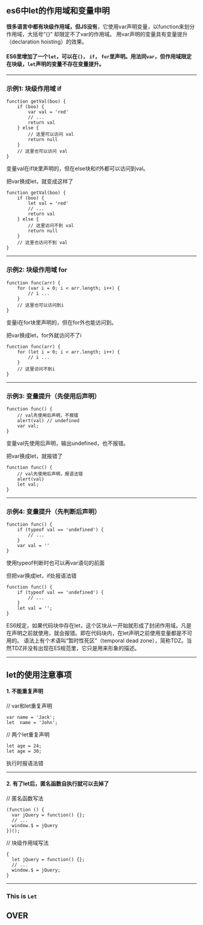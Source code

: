 
## es6中let的作用域和变量申明

**很多语言中都有块级作用域，但JS没有**，它使用var声明变量，以function来划分作用域，大括号“{}” 却限定不了var的作用域。
用var声明的变量具有变量提升（declaration hoisting）的效果。

#### ES6里增加了一个`let`，可以在`{}`， `if`， `for`里声明。用法同`var`，但作用域限定在块级，`let`声明的变量不存在变量提升。

- - - 
### 示例1: 块级作用域 if

    function getVal(boo) {
        if (boo) {
            var val = 'red'
            // ...
            return val
        } else {
            // 这里可以访问 val
            return null
        }
        // 这里也可以访问 val
    }
    
变量val在if块里声明的，但在else块和if外都可以访问到val。

 

把var换成let，就变成这样了

    function getVal(boo) {
        if (boo) {
            let val = 'red'
            // ...
            return val
        } else {
            // 这里访问不到 val
            return null
        }
        // 这里也访问不到 val
    }
    
- - - 
### 示例2: 块级作用域 for

    function func(arr) {
        for (var i = 0; i < arr.length; i++) {
            // i ...
        }
        // 这里也可以访问到i
    }
    
变量i在for块里声明的，但在for外也能访问到。

把var换成let，for外就访问不了i

    function func(arr) {
        for (let i = 0; i < arr.length; i++) {
            // i ...
        }
        // 这里访问不到i
    }
    
- - - 
### 示例3: 变量提升（先使用后声明）

    function func() {
        // val先使用后声明，不报错
        alert(val) // undefined
        var val;
    }
    
变量val先使用后声明，输出undefined，也不报错。

把var换成let，就报错了

    function func() {
        // val先使用后声明，报语法错
        alert(val)
        let val;
    }

- - - 
### 示例4: 变量提升（先判断后声明）

    function func() {
        if (typeof val == 'undefined') {
            // ...
        }
        var val = ''
    }
    
使用typeof判断时也可以再var语句的前面

但把var换成let，if处报语法错

    function func() {
        if (typeof val == 'undefined') {
            // ...
        }
        let val = '';
    }
    
ES6规定，如果代码块中存在let，这个区块从一开始就形成了封闭作用域。凡是在声明之前就使用，就会报错。即在代码块内，在let声明之前使用变量都是不可用的。
语法上有个术语叫“暂时性死区”（temporal dead zone），简称TDZ。当然TDZ并没有出现在ES规范里，它只是用来形象的描述。

- - - 
## let的使用注意事项
#### 1. 不能重复声明
// var和let重复声明

    var name = 'Jack';
    let  name = 'John';
 
// 两个let重复声明

    let age = 24;
    let age = 30;
    
执行时报语法错
- - -

#### 2. 有了let后，匿名函数自执行就可以去掉了
// 匿名函数写法

    (function () {
      var jQuery = function() {};
      // ...
      window.$ = jQuery
    })();
 
// 块级作用域写法

    {
      let jQuery = function() {};
      // ...
      window.$ = jQuery;
    }

- - - 
### This is `Let`
## OVER
